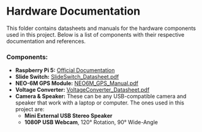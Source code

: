 # Hardware Documentation

This folder contains datasheets and manuals for the hardware components used in this project. Below is a list of components with their respective documentation and references.

### Components:

- **Raspberry Pi 5:** [Official Documentation](https://www.raspberrypi.com/documentation/)
- **Slide Switch:** [SlideSwitch_Datasheet.pdf](SlideSwitch_Datasheet.pdf)
- **NEO-6M GPS Module:** [NEO6M_GPS_Manual.pdf](NEO6M_GPS_Manual.pdf)
- **Voltage Converter:** [VoltageConverter_Datasheet.pdf](VoltageConverter_Datasheet.pdf)
- **Camera & Speaker:** These can be any USB-compatible camera and speaker that work with a laptop or computer. The ones used in this project are:
  - **Mini External USB Stereo Speaker**
  - **1080P USB Webcam**, 120° Rotation, 90° Wide-Angle